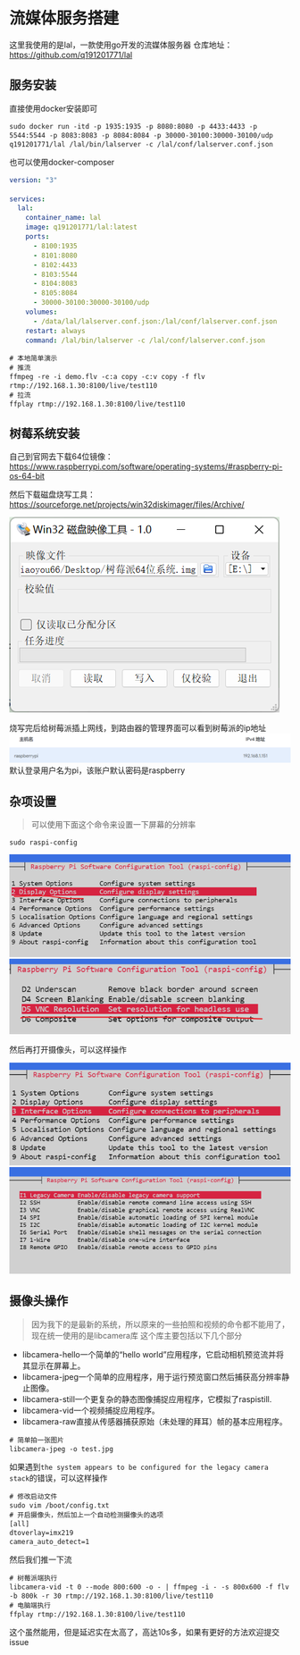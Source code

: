 # 流媒体服务搭建

这里我使用的是lal，一款使用go开发的流媒体服务器
仓库地址：https://github.com/q191201771/lal
## 服务安装

直接使用docker安装即可
```shell
sudo docker run -itd -p 1935:1935 -p 8080:8080 -p 4433:4433 -p 5544:5544 -p 8083:8083 -p 8084:8084 -p 30000-30100:30000-30100/udp q191201771/lal /lal/bin/lalserver -c /lal/conf/lalserver.conf.json
```
也可以使用docker-composer
```yaml
version: "3"

services:
  lal:
    container_name: lal
    image: q191201771/lal:latest
    ports:
      - 8100:1935
      - 8101:8080
      - 8102:4433
      - 8103:5544
      - 8104:8083
      - 8105:8084
      - 30000-30100:30000-30100/udp
    volumes:
      - /data/lal/lalserver.conf.json:/lal/conf/lalserver.conf.json
    restart: always
    command: /lal/bin/lalserver -c /lal/conf/lalserver.conf.json
```

```shell
# 本地简单演示
# 推流
ffmpeg -re -i demo.flv -c:a copy -c:v copy -f flv rtmp://192.168.1.30:8100/live/test110
# 拉流
ffplay rtmp://192.168.1.30:8100/live/test110
```

## 树莓系统安装
自己到官网去下载64位镜像：https://www.raspberrypi.com/software/operating-systems/#raspberry-pi-os-64-bit

然后下载磁盘烧写工具：https://sourceforge.net/projects/win32diskimager/files/Archive/

![](./images/394d805f.png)

烧写完后给树莓派插上网线，到路由器的管理界面可以看到树莓派的ip地址
![](images/5cdfa5c2.png)
默认登录用户名为pi，该账户默认密码是raspberry

## 杂项设置
> 可以使用下面这个命令来设置一下屏幕的分辨率
```shell
sudo raspi-config
```
![](images/aacda63d.png)
![](images/8763c14d.png)

然后再打开摄像头，可以这样操作

![](images/4743a3be.png)
![](images/2d13911c.png)

## 摄像头操作
> 因为我下的是最新的系统，所以原来的一些拍照和视频的命令都不能用了，现在统一使用的是libcamera库
这个库主要包括以下几个部分
- libcamera-hello一个简单的“hello world”应用程序，它启动相机预览流并将其显示在屏幕上。
- libcamera-jpeg一个简单的应用程序，用于运行预览窗口然后捕获高分辨率静止图像。
- libcamera-still一个更复杂的静态图像捕捉应用程序，它模拟了raspistill.
- libcamera-vid一个视频捕捉应用程序。
- libcamera-raw直接从传感器捕获原始（未处理的拜耳）帧的基本应用程序。

```shell
# 简单拍一张图片
libcamera-jpeg -o test.jpg
```
如果遇到`the system appears to be configured for the legacy camera stack`的错误，可以这样操作
```shell
# 修改启动文件
sudo vim /boot/config.txt
# 开启摄像头，然后加上一个自动检测摄像头的选项
[all]
dtoverlay=imx219
camera_auto_detect=1

```

然后我们推一下流
```shell
# 树莓派端执行
libcamera-vid -t 0 --mode 800:600 -o - | ffmpeg -i - -s 800x600 -f flv -b 800k -r 30 rtmp://192.168.1.30:8100/live/test110
# 电脑端执行
ffplay rtmp://192.168.1.30:8100/live/test110
```
这个虽然能用，但是延迟实在太高了，高达10s多，如果有更好的方法欢迎提交issue



